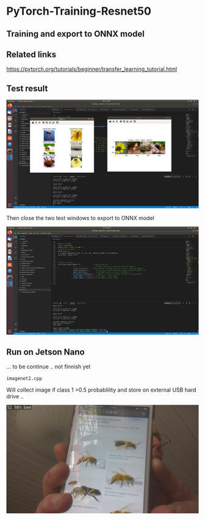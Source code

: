 # PyTorch-Training-Resnet50

## Training and export to ONNX model

## Related links

https://pytorch.org/tutorials/beginner/transfer_learning_tutorial.html

## Test result

![](test_bee_ant.png)

Then close the two test windows to export to ONNX model

![](export_ONNX.png)

## Run on Jetson Nano

... to be continue .. not finnish yet
    
    imagenet2.cpp 
    
Will collect image if class 1 >0.5 probablility and store on external USB hard drive ..

![](store_img.jpg)

